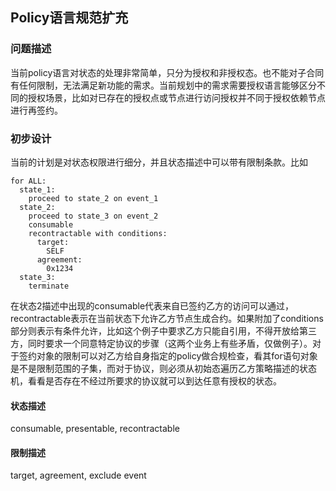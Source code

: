 ## Policy语言规范扩充

### 问题描述

当前policy语言对状态的处理非常简单，只分为授权和非授权态。也不能对子合同有任何限制，无法满足新功能的需求。当前规划中的需求需要授权语言能够区分不同的授权场景，比如对已存在的授权点或节点进行访问授权并不同于授权依赖节点进行再签约。

### 初步设计

当前的计划是对状态权限进行细分，并且状态描述中可以带有限制条款。比如

```
for ALL:
  state_1:
    proceed to state_2 on event_1
  state_2:
    proceed to state_3 on event_2
    consumable
    recontractable with conditions:
      target:
        SELF
      agreement:
        0x1234
  state_3:
    terminate
```

在状态2描述中出现的consumable代表来自已签约乙方的访问可以通过，recontractable表示在当前状态下允许乙方节点生成合约。如果附加了conditions部分则表示有条件允许，比如这个例子中要求乙方只能自引用，不得开放给第三方，同时要求一个同意特定协议的步骤（这两个业务上有些矛盾，仅做例子）。对于签约对象的限制可以对乙方给自身指定的policy做合规检查，看其for语句对象是不是限制范围的子集，而对于协议，则必须从初始态遍历乙方策略描述的状态机，看看是否存在不经过所要求的协议就可以到达任意有授权的状态。

#### 状态描述
consumable, presentable, recontractable

#### 限制描述
target, agreement, exclude event
